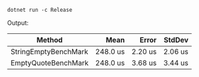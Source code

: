 `dotnet run -c Release`

Output:

| Method               | Mean     | Error   | StdDev  |
|--------------------- |---------:|--------:|--------:|
| StringEmptyBenchMark | 248.0 us | 2.20 us | 2.06 us |
| EmptyQuoteBenchMark  | 248.0 us | 3.68 us | 3.44 us |
